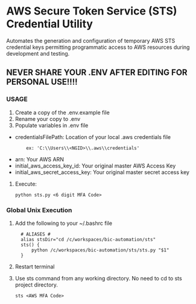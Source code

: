 # AWS Secure Token Service (STS) Credential Utility

Automates the generation and configuration of temporary AWS STS credential keys permitting programmatic access to AWS resources during development and testing.

## NEVER SHARE YOUR .ENV AFTER EDITING FOR PERSONAL USE!!!!

### USAGE

1. Create a copy of the .env.example file
1. Rename your copy to .env
1. Populate variables in .env file

- credentialsFilePath: Location of your local .aws credentials file
  ```
      ex: 'C:\\Users\\<NGID>\\.aws\\credentials'
  ```
- arn: Your AWS ARN
- initial_aws_access_key_id: Your original master AWS Access Key
- initial_aws_secret_access_key: Your original master secret access key

1. Execute:
   ```
   python sts.py <6 digit MFA Code>
   ```

### Global Unix Execution

1. Add the following to your ~/.bashrc file

   ```
     # ALIASES #
     alias stsDir="cd /c/workspaces/bic-automation/sts"
     sts() {
         python /c/workspaces/bic-automation/sts/sts.py "$1"
     }
   ```

1. Restart terminal
1. Use sts command from any working directory. No need to cd to sts project directory.
   ```
   sts <AWS MFA Code>
   ```
